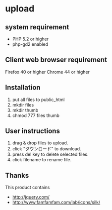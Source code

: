 upload
======

## system requirement
- PHP 5.2 or higher
- php-gd2 enabled

## Client web browser requirement
Firefox 40 or higher
Chrome 44 or higher

## Installation

1. put all files to public_html
2. mkdir files
3. mkdir thumb
4. chmod 777 files thumb

## User instructions

1. drag & drop files to upload.
2. click "ダウンロード" to download.
3. press del key to delete selected files.
4. click filename to rename file.

## Thanks

This product contains

- <http://jquery.com/>
- <http://www.famfamfam.com/lab/icons/silk/>
